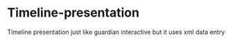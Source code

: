 Timeline-presentation
=====================

Timeline presentation just like guardian interactive but it uses xml data entry